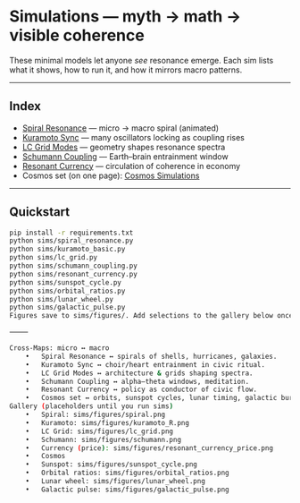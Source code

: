 # Simulations — myth → math → visible coherence

These minimal models let anyone *see* resonance emerge.
Each sim lists what it shows, how to run it, and how it mirrors macro patterns.

---

## Index

- [Spiral Resonance](spiral_resonance.md) — micro → macro spiral (animated)
- [Kuramoto Sync](kuramoto.md) — many oscillators locking as coupling rises
- [LC Grid Modes](lc_grid.md) — geometry shapes resonance spectra
- [Schumann Coupling](schumann.md) — Earth–brain entrainment window
- [Resonant Currency](resonant_currency.md) — circulation of coherence in economy
- Cosmos set (on one page): [Cosmos Simulations](../cosmos/simulations.md)

---

## Quickstart

```bash
pip install -r requirements.txt
python sims/spiral_resonance.py
python sims/kuramoto_basic.py
python sims/lc_grid.py
python sims/schumann_coupling.py
python sims/resonant_currency.py
python sims/sunspot_cycle.py
python sims/orbital_ratios.py
python sims/lunar_wheel.py
python sims/galactic_pulse.py
Figures save to sims/figures/. Add selections to the gallery below once generated.

⸻

Cross-Maps: micro ↔ macro
	•	Spiral Resonance ↔ spirals of shells, hurricanes, galaxies.
	•	Kuramoto Sync ↔ choir/heart entrainment in civic ritual.
	•	LC Grid Modes ↔ architecture & grids shaping spectra.
	•	Schumann Coupling ↔ alpha–theta windows, meditation.
	•	Resonant Currency ↔ policy as conductor of civic flow.
	•	Cosmos set ↔ orbits, sunspot cycles, lunar timing, galactic bursts.
Gallery (placeholders until you run sims)
	•	Spiral: sims/figures/spiral.png
	•	Kuramoto: sims/figures/kuramoto_R.png
	•	LC Grid: sims/figures/lc_grid.png
	•	Schumann: sims/figures/schumann.png
	•	Currency (price): sims/figures/resonant_currency_price.png
	•	Cosmos
	•	Sunspot: sims/figures/sunspot_cycle.png
	•	Orbital ratios: sims/figures/orbital_ratios.png
	•	Lunar wheel: sims/figures/lunar_wheel.png
	•	Galactic pulse: sims/figures/galactic_pulse.png
